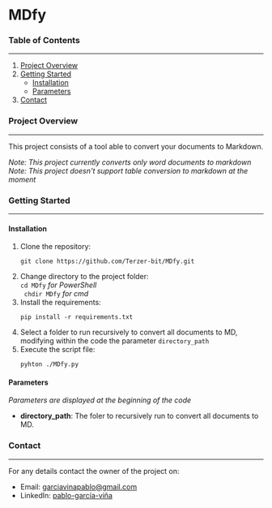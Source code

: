 # MDfy

### Table of Contents
----
1. [Project Overview](#projectoverview)
2. [Getting Started](#gettingstarted)
	- [Installation](#installation)
	- [Parameters](#parameters)
3. [Contact](#contact)

### <a name="projectoverview"></a>Project Overview
----
This project consists of a tool able to convert your documents to Markdown.  

*Note: This project currently converts only word documents to markdown*  
*Note: This project doesn't support table conversion to markdown at the moment*  

### <a name="gettingstarted"></a>Getting Started
---
#### <a name="installation"></a>Installation

1.  Clone the repository:  
	```
	git clone https://github.com/Terzer-bit/MDfy.git
	```  
2. Change directory to the project folder:  
	`` cd MDfy `` *for PowerShell*  
	`` chdir MDfy`` *for cmd*  
3. Install the requirements:  
	```
	pip install -r requirements.txt 
	```  
4. Select a folder to run recursively to convert all documents to MD, modifying within the code the parameter ``directory_path``  
5. Execute the script file:  
	``` 
	pyhton ./MDfy.py 
	```  

#### <a name="parameters"></a>Parameters

*Parameters are displayed at the beginning of the code*  
- **directory_path**: The foler to recursively run to convert all documents to MD.  

### <a name="contact"></a>Contact
---
For any details contact the owner of the project on:
- Email: garciavinapablo@gmail.com
- LinkedIn: [pablo-garcía-viña](https://www.linkedin.com/in/pablo-garc%C3%ADa-vi%C3%B1a/)
